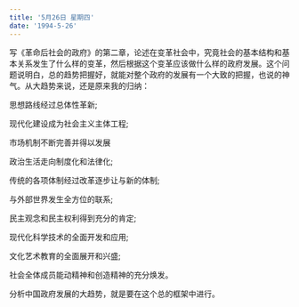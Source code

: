 ```yaml
---
title: '5月26日 星期四'
date: '1994-5-26'
---
```


写《革命后社会的政府》的第二章，论述在变革社会中，究竟社会的基本结构和基本关系发生了什么样的变革，然后根据这个变革应该做什么样的政府发展。这个问题说明白，总的趋势把握好，就能对整个政府的发展有一个大致的把握，也说的神气。从大趋势来说，还是原来我的归纳：

思想路线经过总体性革新;

现代化建设成为社会主义主体工程;

市场机制不断完善并得以发展

政治生活走向制度化和法律化;

传统的各项体制经过改革逐步让与新的体制;

与外部世界发生全方位的联系;

民主观念和民主权利得到充分的肯定;

现代化科学技术的全面开发和应用;

文化艺术教育的全面展开和兴盛;

社会全体成员能动精神和创造精神的充分焕发。

分析中国政府发展的大趋势，就是要在这个总的框架中进行。

